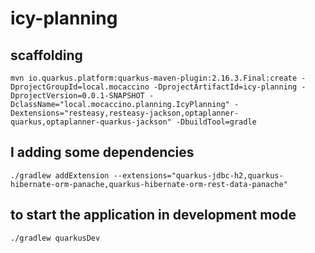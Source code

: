 # icy-planning

## scaffolding

```shell
mvn io.quarkus.platform:quarkus-maven-plugin:2.16.3.Final:create -DprojectGroupId=local.mocaccino -DprojectArtifactId=icy-planning -DprojectVersion=0.0.1-SNAPSHOT -DclassName="local.mocaccino.planning.IcyPlanning" -Dextensions="resteasy,resteasy-jackson,optaplanner-quarkus,optaplanner-quarkus-jackson" -DbuildTool=gradle
```

## I adding some dependencies

```shell
./gradlew addExtension --extensions="quarkus-jdbc-h2,quarkus-hibernate-orm-panache,quarkus-hibernate-orm-rest-data-panache"
```

## to start the application in development mode

```shell
./gradlew quarkusDev
```
